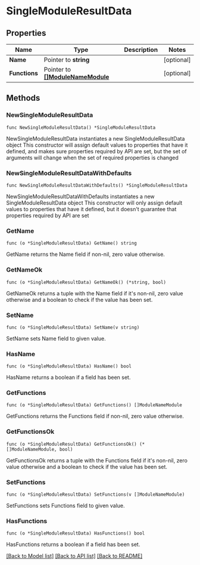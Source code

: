 # SingleModuleResultData

## Properties

Name | Type | Description | Notes
------------ | ------------- | ------------- | -------------
**Name** | Pointer to **string** |  | [optional] 
**Functions** | Pointer to [**[]ModuleNameModule**](ModuleNameModule.md) |  | [optional] 

## Methods

### NewSingleModuleResultData

`func NewSingleModuleResultData() *SingleModuleResultData`

NewSingleModuleResultData instantiates a new SingleModuleResultData object
This constructor will assign default values to properties that have it defined,
and makes sure properties required by API are set, but the set of arguments
will change when the set of required properties is changed

### NewSingleModuleResultDataWithDefaults

`func NewSingleModuleResultDataWithDefaults() *SingleModuleResultData`

NewSingleModuleResultDataWithDefaults instantiates a new SingleModuleResultData object
This constructor will only assign default values to properties that have it defined,
but it doesn't guarantee that properties required by API are set

### GetName

`func (o *SingleModuleResultData) GetName() string`

GetName returns the Name field if non-nil, zero value otherwise.

### GetNameOk

`func (o *SingleModuleResultData) GetNameOk() (*string, bool)`

GetNameOk returns a tuple with the Name field if it's non-nil, zero value otherwise
and a boolean to check if the value has been set.

### SetName

`func (o *SingleModuleResultData) SetName(v string)`

SetName sets Name field to given value.

### HasName

`func (o *SingleModuleResultData) HasName() bool`

HasName returns a boolean if a field has been set.

### GetFunctions

`func (o *SingleModuleResultData) GetFunctions() []ModuleNameModule`

GetFunctions returns the Functions field if non-nil, zero value otherwise.

### GetFunctionsOk

`func (o *SingleModuleResultData) GetFunctionsOk() (*[]ModuleNameModule, bool)`

GetFunctionsOk returns a tuple with the Functions field if it's non-nil, zero value otherwise
and a boolean to check if the value has been set.

### SetFunctions

`func (o *SingleModuleResultData) SetFunctions(v []ModuleNameModule)`

SetFunctions sets Functions field to given value.

### HasFunctions

`func (o *SingleModuleResultData) HasFunctions() bool`

HasFunctions returns a boolean if a field has been set.


[[Back to Model list]](../README.md#documentation-for-models) [[Back to API list]](../README.md#documentation-for-api-endpoints) [[Back to README]](../README.md)


